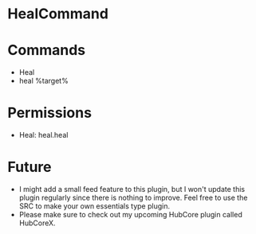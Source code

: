 # HealCommand

# Commands
- Heal
- heal %target%

# Permissions
- Heal: heal.heal

# Future
- I might add a small feed feature to this plugin, but I won't update this plugin regularly since there is nothing to improve. Feel free to use the SRC to make your own essentials type plugin.
- Please make sure to check out my upcoming HubCore plugin called HubCoreX.
